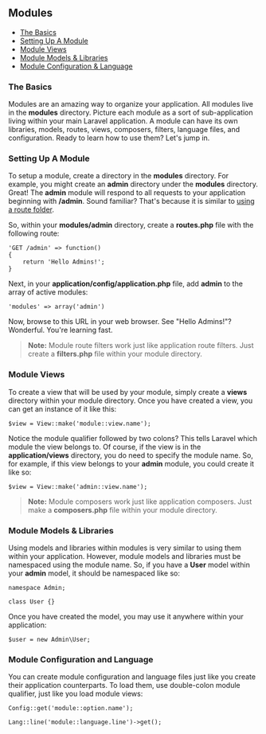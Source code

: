 ## Modules

- [The Basics](#basics)
- [Setting Up A Module](#setup)
- [Module Views](#views)
- [Module Models & Libraries](#libraries)
- [Module Configuration & Language](#config)

<a name="basics"></a>
### The Basics

Modules are an amazing way to organize your application. All modules live in the **modules** directory. Picture each module as a sort of sub-application living within your main Laravel application. A module can have its own libraries, models, routes, views, composers, filters, language files, and configuration. Ready to learn how to use them? Let's jump in.

<a name="setup"></a>
### Setting Up A Module

To setup a module, create a directory in the **modules** directory. For example, you might create an **admin** directory under the **modules** directory. Great! The **admin** module will respond to all requests to your application beginning with **/admin**. Sound familiar? That's because it is similar to [using a route folder](/docs/start/routes#organize).

So, within your **modules/admin** directory, create a **routes.php** file with the following route:

	'GET /admin' => function()
	{
		return 'Hello Admins!';
	}

Next, in your **application/config/application.php** file, add **admin** to the array of active modules:

	'modules' => array('admin')

Now, browse to this URL in your web browser. See "Hello Admins!"? Wonderful. You're learning fast.

> **Note:** Module route filters work just like application route filters. Just create a **filters.php** file within your module directory.

<a name="views"></a>
### Module Views

To create a view that will be used by your module, simply create a **views** directory within your module directory. Once you have created a view, you can get an instance of it like this:

	$view = View::make('module::view.name');

Notice the module qualifier followed by two colons? This tells Laravel which module the view belongs to. Of course, if the view is in the **application/views** directory, you do need to specify the module name. So, for example, if this view belongs to your **admin** module, you could create it like so:

	$view = View::make('admin::view.name');

> **Note:** Module composers work just like application composers. Just make a **composers.php** file within your module directory.

<a name="libraries"></a>
### Module Models & Libraries

Using models and libraries within modules is very similar to using them within your application. However, module models and libraries must be namespaced using the module name. So, if you have a **User** model within your **admin** model, it should be namespaced like so:

	namespace Admin;

	class User {}

Once you have created the model, you may use it anywhere within your application:

	$user = new Admin\User;

<a name="config"></a>
### Module Configuration and Language

You can create module configuration and language files just like you create their application counterparts. To load them, use double-colon module qualifier, just like you load module views:

	Config::get('module::option.name');

	Lang::line('module::language.line')->get();